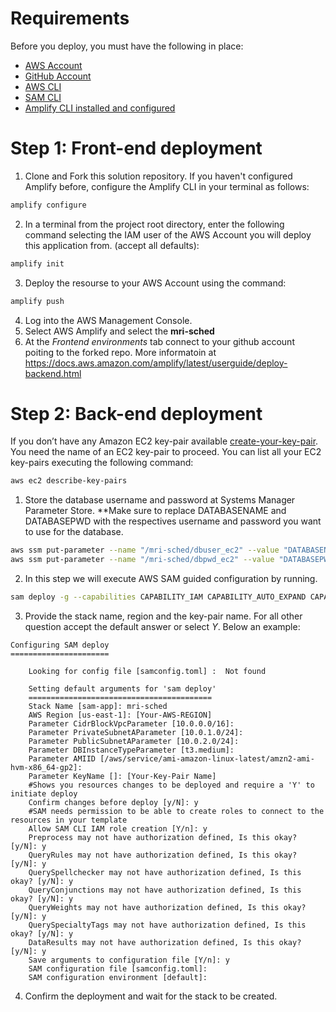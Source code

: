 # Requirements
Before you deploy, you must have the following in place:
*  [AWS Account](https://aws.amazon.com/account/) 
*  [GitHub Account](https://github.com/) 
*  [AWS CLI](https://aws.amazon.com/cli/) 
*  [SAM CLI](https://docs.aws.amazon.com/serverless-application-model/latest/developerguide/serverless-sam-cli-install.html) 
*  [Amplify CLI installed and configured](https://aws-amplify.github.io/docs/cli-toolchain/quickstart#quickstart) 


# Step 1: Front-end deployment

1.  Clone and Fork this solution repository.
    If you haven't configured Amplify before, configure the Amplify CLI in your terminal as follows:
```bash
amplify configure
```

2.  In a terminal from the project root directory, enter the following command selecting the IAM user of the AWS Account you will deploy this application from. (accept all defaults):

```bash
amplify init
```

3.  Deploy the resourse to your AWS Account using the command:
```bash
amplify push
```

4. Log into the AWS Management Console.
5. Select AWS Amplify and select the **mri-sched**
6. At the *Frontend environments* tab connect to your github account poiting to the forked repo. More informatoin at https://docs.aws.amazon.com/amplify/latest/userguide/deploy-backend.html

# Step 2: Back-end deployment

If you don’t have any Amazon EC2 key-pair available [create-your-key-pair](https://docs.aws.amazon.com/AWSEC2/latest/UserGuide/ec2-key-pairs.html#having-ec2-create-your-key-pair). You need the name of an EC2 key-pair to proceed. You can list all your EC2 key-pairs executing the following command:
```bash
aws ec2 describe-key-pairs
```

1. Store the database username and password at Systems Manager Parameter Store. **Make sure to replace DATABASENAME and DATABASEPWD with the respectives username and password you want to use for the database.
```bash
aws ssm put-parameter --name "/mri-sched/dbuser_ec2" --value "DATABASENAME" --type SecureString --overwrite
aws ssm put-parameter --name "/mri-sched/dbpwd_ec2" --value "DATABASEPWD" --type SecureString --overwrite
```

2. In this step we will execute AWS SAM guided configuration by running. 
```bash
sam deploy -g --capabilities CAPABILITY_IAM CAPABILITY_AUTO_EXPAND CAPABILITY_NAMED_IAM
```

3. Provide the stack name, region and the key-pair name. For all other question accept the default answer or select *Y*. Below an example:

```
Configuring SAM deploy
======================

	Looking for config file [samconfig.toml] :  Not found

	Setting default arguments for 'sam deploy'
	=========================================
	Stack Name [sam-app]: mri-sched
	AWS Region [us-east-1]: [Your-AWS-REGION]
	Parameter CidrBlockVpcParameter [10.0.0.0/16]:
	Parameter PrivateSubnetAParameter [10.0.1.0/24]:
	Parameter PublicSubnetAParameter [10.0.2.0/24]:
	Parameter DBInstanceTypeParameter [t3.medium]:
	Parameter AMIID [/aws/service/ami-amazon-linux-latest/amzn2-ami-hvm-x86_64-gp2]:
	Parameter KeyName []: [Your-Key-Pair Name]
	#Shows you resources changes to be deployed and require a 'Y' to initiate deploy
	Confirm changes before deploy [y/N]: y
	#SAM needs permission to be able to create roles to connect to the resources in your template
	Allow SAM CLI IAM role creation [Y/n]: y
	Preprocess may not have authorization defined, Is this okay? [y/N]: y
	QueryRules may not have authorization defined, Is this okay? [y/N]: y
	QuerySpellchecker may not have authorization defined, Is this okay? [y/N]: y
	QueryConjunctions may not have authorization defined, Is this okay? [y/N]: y
	QueryWeights may not have authorization defined, Is this okay? [y/N]: y
	QuerySpecialtyTags may not have authorization defined, Is this okay? [y/N]: y
	DataResults may not have authorization defined, Is this okay? [y/N]: y
	Save arguments to configuration file [Y/n]: y
	SAM configuration file [samconfig.toml]:
	SAM configuration environment [default]:
```

4. Confirm the deployment and wait for the stack to be created.



